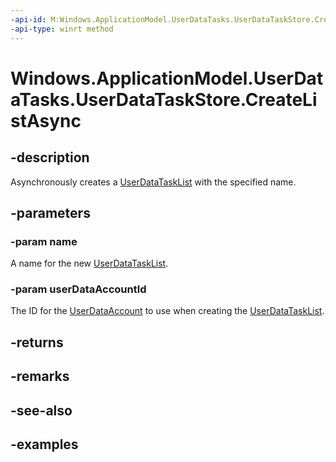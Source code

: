 ```yaml
---
-api-id: M:Windows.ApplicationModel.UserDataTasks.UserDataTaskStore.CreateListAsync(System.String,System.String)
-api-type: winrt method
---
```


<!-- Method syntax.
public IAsyncOperation<UserDataTaskList> UserDataTaskStore.CreateListAsync(String name, String userDataAccountId)
-->

# Windows.ApplicationModel.UserDataTasks.UserDataTaskStore.CreateListAsync


## -description

Asynchronously creates a [UserDataTaskList](userdatatasklist.md) with the specified name.

## -parameters

### -param name

A name for the new [UserDataTaskList](userdatatasklist.md).

### -param userDataAccountId

The ID for the [UserDataAccount](../windows.applicationmodel.userdataaccounts/userdataaccount.md) to use when creating the [UserDataTaskList](userdatatasklist.md).

## -returns

## -remarks

## -see-also

## -examples


